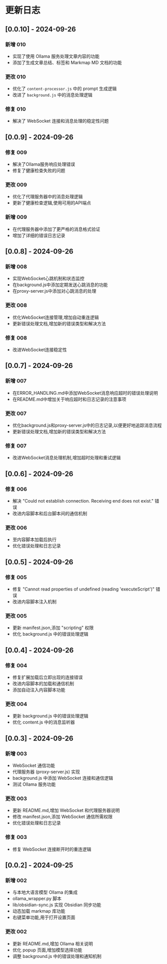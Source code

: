 # 更新日志

## [0.0.10] - 2024-09-26

### 新增 010

- 实现了使用 Ollama 服务处理文章内容的功能
- 添加了生成文章总结、标签和 Markmap MD 文档的功能

### 更改 010

- 优化了 `content-processor.js` 中的 prompt 生成逻辑
- 改进了 `background.js` 中的消息处理逻辑

### 修复 010

- 解决了 WebSocket 连接和消息处理的稳定性问题

## [0.0.9] - 2024-09-26

### 修复 009

- 解决了Ollama服务响应处理错误
- 修复了健康检查失败的问题

### 更改 009

- 优化了代理服务器中的消息处理逻辑
- 更新了健康检查逻辑,使用可用的API端点

### 新增 009

- 在代理服务器中添加了更严格的消息格式验证
- 增加了详细的错误日志记录

## [0.0.8] - 2024-09-26

### 新增 008

- 实现WebSocket心跳机制和状态监控
- 在background.js中添加定期发送心跳消息的功能
- 在proxy-server.js中添加对心跳消息的处理

### 更改 008

- 优化WebSocket连接管理,增加自动重连逻辑
- 更新错误处理文档,增加新的错误类型和解决方法

### 修复 008

- 改进WebSocket连接稳定性

## [0.0.7] - 2024-09-26

### 新增 007

- 在ERROR_HANDLING.md中添加WebSocket消息响应超时的错误处理说明
- 在README.md中增加关于响应超时和日志记录的注意事项

### 更改 007

- 优化background.js和proxy-server.js中的日志记录,以便更好地追踪消息流程
- 更新错误处理文档,增加新的错误类型和解决方法

### 修复 007

- 改进WebSocket消息处理机制,增加超时处理和重试逻辑

## [0.0.6] - 2024-09-26

### 修复 006

- 解决 "Could not establish connection. Receiving end does not exist." 错误
- 改进内容脚本和后台脚本间的通信机制

### 更改 006

- 至内容脚本加载后执行
- 优化错误处理和日志记录

## [0.0.5] - 2024-09-26

### 修复 005

- 修复 "Cannot read properties of undefined (reading 'executeScript')" 错误
- 改进内容脚本注入机制

### 更改 005

- 更新 manifest.json,添加 "scripting" 权限
- 优化 background.js 中的错误处理逻辑

## [0.0.4] - 2024-09-26

### 修复 004

- 修复扩展加载后立即出现的连接错误
- 改进内容脚本的加载和通信机制
- 添加自动注入内容脚本功能

### 更改 004

- 更新 background.js 中的错误处理逻辑
- 优化 content.js 中的消息监听器

## [0.0.3] - 2024-09-26

### 新增 003

- WebSocket 通信功能
- 代理服务器 (proxy-server.js) 实现
- background.js 中添加 WebSocket 连接和通信逻辑
- 测试 Ollama 服务功能

### 更改 003

- 更新 README.md,增加 WebSocket 和代理服务器说明
- 修改 manifest.json,添加 WebSocket 通信所需权限
- 优化错误处理和日志记录

### 修复 003

- 修复 WebSocket 连接断开时的重连逻辑

## [0.0.2] - 2024-09-25

### 新增 002

- 与本地大语言模型 Ollama 的集成
- ollama_wrapper.py 脚本
- lib/obsidian-sync.js 实现 Obsidian 同步功能
- 动态加载 markmap 库功能
- 右键菜单功能,用于打开设置页面

### 更改 002

- 更新 README.md,增加 Ollama 相关说明
- 优化 popup 页面,增加模型选择功能
- 调整 background.js 中的错误处理和通知机制
